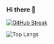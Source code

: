 ### Hi there 👋
[![GitHub Streak](https://streak-stats.demolab.com/?user=colecody27)](https://git.io/streak-stats)

![Top Langs](https://github-readme-stats.vercel.app/api/top-langs/?username=colecody27&size_weight=0.5&count_weight=0)
<!--
**colecody27/colecody27** is a ✨ _special_ ✨ repository because its `README.md` (this file) appears on your GitHub profile.

Here are some ideas to get you started:

- 🔭 I’m currently working on ...
- 🌱 I’m currently learning ...
- 👯 I’m looking to collaborate on ...
- 🤔 I’m looking for help with ...
- 💬 Ask me about ...
- 📫 How to reach me: ...
- 😄 Pronouns: ...
- ⚡ Fun fact: ...
-->
